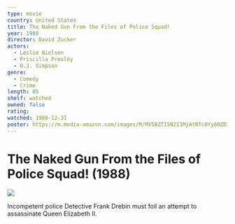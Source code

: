 ```yaml
---
type: movie
country: United States
title: The Naked Gun From the Files of Police Squad!
year: 1988
director: David Zucker
actors:
  - Leslie Nielsen
  - Priscilla Presley
  - O.J. Simpson
genre:
  - Comedy
  - Crime
length: 85
shelf: watched
owned: false
rating:
watched: 1988-12-31
poster: https://m.media-amazon.com/images/M/MV5BZTI5N2I1MjAtNTc0Yy00ZDIyLThkZTctMGQ5NTBhNjIwMWQ0XkEyXkFqcGc@._V1_SX300.jpg
---
```


# The Naked Gun From the Files of Police Squad! (1988)

![](https://m.media-amazon.com/images/M/MV5BZTI5N2I1MjAtNTc0Yy00ZDIyLThkZTctMGQ5NTBhNjIwMWQ0XkEyXkFqcGc@._V1_SX300.jpg)

Incompetent police Detective Frank Drebin must foil an attempt to assassinate Queen Elizabeth II.